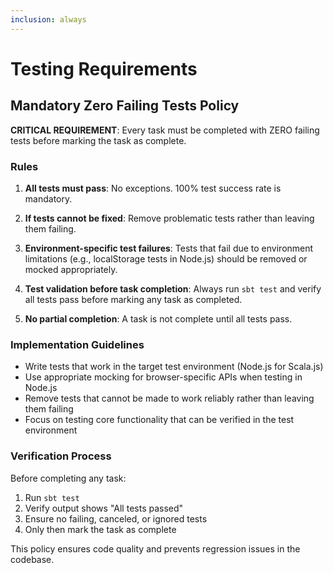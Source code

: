 ```yaml
---
inclusion: always
---
```


# Testing Requirements

## Mandatory Zero Failing Tests Policy

**CRITICAL REQUIREMENT**: Every task must be completed with ZERO failing tests before marking the task as complete.

### Rules

1. **All tests must pass**: No exceptions. 100% test success rate is mandatory.

2. **If tests cannot be fixed**: Remove problematic tests rather than leaving them failing.

3. **Environment-specific test failures**: Tests that fail due to environment limitations (e.g., localStorage tests in Node.js) should be removed or mocked appropriately.

4. **Test validation before task completion**: Always run `sbt test` and verify all tests pass before marking any task as completed.

5. **No partial completion**: A task is not complete until all tests pass.

### Implementation Guidelines

- Write tests that work in the target test environment (Node.js for Scala.js)
- Use appropriate mocking for browser-specific APIs when testing in Node.js
- Remove tests that cannot be made to work reliably rather than leaving them failing
- Focus on testing core functionality that can be verified in the test environment

### Verification Process

Before completing any task:

1. Run `sbt test`
2. Verify output shows "All tests passed"
3. Ensure no failing, canceled, or ignored tests
4. Only then mark the task as complete

This policy ensures code quality and prevents regression issues in the codebase.